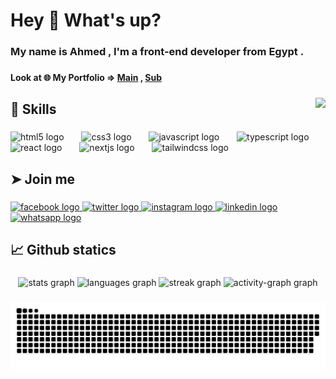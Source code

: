 <h1 align="left">Hey 👋 What's up?</h1>

###

<h3 align="left">My name is Ahmed , I'm a front-end developer from Egypt .</h3>

###

<h4 align="left">Look at 🌐 My Portfolio => <a href="https://challenges-lyart.vercel.app">Main</a> , <a href="https://portfolio-40.web.app">Sub</a></h4>

###

<img align="right" src="https://visitor-badge.laobi.icu/badge?page_id=jadenyoky.jadenyoky&left_color=black"  />

###

<h2 align="left">🤹 Skills</h2>

###

<div align="left">
  <img src="https://cdn.jsdelivr.net/gh/devicons/devicon/icons/html5/html5-original.svg" height="40" alt="html5 logo"  />
  <img width="20" />
  <img src="https://cdn.jsdelivr.net/gh/devicons/devicon/icons/css3/css3-original.svg" height="40" alt="css3 logo"  />
  <img width="20" />
  <img src="https://cdn.jsdelivr.net/gh/devicons/devicon/icons/javascript/javascript-original.svg" height="40" alt="javascript logo"  />
  <img width="20" />
  <img src="https://cdn.jsdelivr.net/gh/devicons/devicon/icons/typescript/typescript-original.svg" height="40" alt="typescript logo"  />
  <img width="20" />
  <img src="https://cdn.jsdelivr.net/gh/devicons/devicon/icons/react/react-original.svg" height="40" alt="react logo"  />
  <img width="20" />
  <img src="https://cdn.jsdelivr.net/gh/devicons/devicon/icons/nextjs/nextjs-original.svg" height="40" alt="nextjs logo"  />
  <img width="20" />
  <img src="https://cdn.simpleicons.org/tailwindcss/06B6D4" height="40" alt="tailwindcss logo"  />
</div>

###

<h2 align="left">➤ Join me</h2>

###

<div align="left">
  <a href="https://www.facebook.com/jaden.yoky2014" target="_blank">
    <img src="https://raw.githubusercontent.com/maurodesouza/profile-readme-generator/master/src/assets/icons/social/facebook/default.svg" width="52" height="40" alt="facebook logo"  />
  </a>
  <a href="https://x.com/JadenYoky" target="_blank">
    <img src="https://raw.githubusercontent.com/maurodesouza/profile-readme-generator/master/src/assets/icons/social/twitter/default.svg" width="52" height="40" alt="twitter logo"  />
  </a>
  <a href="https://www.instagram.com/jadenyoky/" target="_blank">
    <img src="https://raw.githubusercontent.com/maurodesouza/profile-readme-generator/master/src/assets/icons/social/instagram/default.svg" width="52" height="40" alt="instagram logo"  />
  </a>
  <a href="https://www.linkedin.com/in/ahmed-hussien-01800b242/" target="_blank">
    <img src="https://raw.githubusercontent.com/maurodesouza/profile-readme-generator/master/src/assets/icons/social/linkedin/default.svg" width="52" height="40" alt="linkedin logo"  />
  </a>
  <a href="https://api.whatsapp.com/send?phone=201032440162" target="_blank">
    <img src="https://raw.githubusercontent.com/maurodesouza/profile-readme-generator/master/src/assets/icons/social/whatsapp/default.svg" width="52" height="40" alt="whatsapp logo"  />
  </a>
</div>

###

<h2 align="left">📈 Github statics</h2>

###

<div align="center">
  <img src="https://github-readme-stats.vercel.app/api?username=jadenyoky&hide_title=true&hide_rank=true&show_icons=true&include_all_commits=true&count_private=true&disable_animations=false&theme=dark&locale=en&hide_border=true&order=1" height="170" alt="stats graph"  />
  <img src="https://github-readme-stats.vercel.app/api/top-langs?username=jadenyoky&locale=en&hide_title=true&layout=compact&card_width=320&langs_count=5&theme=omni&hide_border=true&order=2" height="170" alt="languages graph"  />
  <img src="https://streak-stats.demolab.com?user=jadenyoky&locale=en&mode=daily&theme=dark&hide_border=true&border_radius=12&order=3" height="200" alt="streak graph"  />
  <img src="https://github-readme-activity-graph.vercel.app/graph?username=jadenyoky&radius=16&theme=coral&area=true&order=5&hide_title=true&hide_border=true" height="300" alt="activity-graph graph"  />
</div>

###

<div align="center">
  <img src="https://github.com/jadenyoky/jadenyoky/blob/output/github-snake.svg" alt="snake" />
</div>

